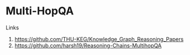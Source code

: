 # Multi-HopQA

Links
1) https://github.com/THU-KEG/Knowledge_Graph_Reasoning_Papers
2) https://github.com/harsh19/Reasoning-Chains-MultihopQA
